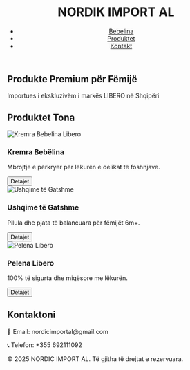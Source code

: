 <!DOCTYPE html>
<html lang="sq">
<head>
<meta charset="UTF-8">
<meta name="viewport" content="width=device-width, initial-scale=1.0">
<title>NORDIC IMPORT AL - Produkte për Fëmijë</title>
<link rel="stylesheet" href="style.css">
</head>
<body>
<header>
<div class="logo">
<h1>NORDIK IMPORT AL</h1>
</div>
<nav>
<ul>
<li><a href="#home">Bebelina</a></li>
<li><a href="#products">Produktet</a></li>
<li><a href="#contact">Kontakt</a></li>
</ul>
</nav>
</header>
<section id="home" class="hero">
<h2>Produkte Premium për Fëmijë</h2>
<p>Importues i ekskluzivëm i markës LIBERO në Shqipëri</p>
</section>
<section id="products" class="products">
<h2>Produktet Tona</h2>
<div class="product-grid">
<!-- Produkti 1 -->
<div class="product-card">
<img src="images/kremra-bebelina.jpg" alt="Kremra Bebelina Libero">
<h3>Kremra Bebëlina</h3>
<p>Mbrojtje e përkryer për lëkurën e delikat të foshnjave.</p>
<button class="product-btn">Detajet</button>
</div>
<!-- Produkti 2 -->
<div class="product-card">
<img src="images/ushqime-gatshme.jpg" alt="Ushqime të Gatshme">
<h3>Ushqime të Gatshme</h3>
<p>Pilula dhe pjata të balancuara për fëmijët 6m+.</p>
<button class="product-btn">Detajet</button>
</div>
<!-- Produkti 3 -->
<div class="product-card">
<img src="images/pelena.jpg" alt="Pelena Libero">
<h3>Pelena Libero</h3>
<p>100% të sigurta dhe miqësore me lëkurën.</p>
<button class="product-btn">Detajet</button>
</div>
</div>
</section>
<section id="contact" class="contact">
<h2>Kontaktoni</h2>
<div class="contact-info">
<p>📧 Email: nordicimportal@gmail.com</p>
<p>📞 Telefon: +355 692111092</p>
</div>
</section>
<footer>
<p>&copy; 2025
NORDIC IMPORT AL. Të gjitha të drejtat e rezervuara.</p>
</